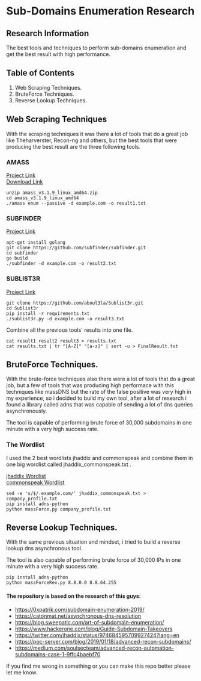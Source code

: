 # Sub-Domains Enumeration Research

## Research Information

The best tools and techniques to perform sub-domains enumeration and get the best result with high performance.

## Table of Contents

1. Web Scraping Techniques.
2. BruteForce Techniques.
3. Reverse Lookup Techniques.

## Web Scraping Techniques

With the scraping techniques it was there a lot of tools that do a great job like Theharverster, Recon-ng and others, but the best tools that were producing the best result are the three following tools.

### AMASS

[Project Link](https://github.com/OWASP/Amass) <br>
[Download Link](https://github.com/OWASP/Amass/releases)

```
unzip amass_v3.1.9_linux_amd64.zip
cd amass_v3.1.9_linux_amd64
./amass enum --passive -d example.com -o result1.txt
```

### SUBFINDER

[Project Link](https://github.com/subfinder/subfinder)

```
apt-get install golang
git clone https://github.com/subfinder/subfinder.git
cd subfinder
go build
./subfinder -d example.com -o result2.txt
```

### SUBLIST3R

[Project Link](https://github.com/aboul3la/Sublist3r)

```
git clone https://github.com/aboul3la/Sublist3r.git
cd Sublist3r
pip install -r requirements.txt
./sublist3r.py -d example.com -o result3.txt
```

Combine all the previous tools' results into one file.

```
cat result1 result2 result3 > results.txt
cat results.txt | tr "[A-Z]" "[a-z]" | sort -u > FinalResult.txt
```

## BruteForce Techniques.

With the brute-force techniques also there were a lot of tools that do a great job, but a few of tools that was producing high performace with this techniques like massDNS but the rate of the false positive was very high in my experience, so i decided to build my own tool, after a lot of research i found a library called adns that was capable of sending a lot of dns queries asynchronously.

The tool is capable of performing brute force of 30,000 subdomains in one minute with a very high success rate.

### The Wordlist

I used the 2 best wordlists jhaddix and commonspeak and combine them in one big wordlist called jhaddix_commonspeak.txt .

[jhaddix Wordlist](https://gist.github.com/jhaddix/86a06c5dc309d08580a018c66354a056) <br>
[commonspeak Wordlist](https://github.com/assetnote/commonspeak2-wordlists/tree/master/subdomains)

```
sed -e 's/$/.example.com/' jhaddix_commonspeak.txt > company_profile.txt
pip install adns-python
python massForce.py company_profile.txt
```

## Reverse Lookup Techniques.

With the same previous situation and mindset, i tried to build a reverse lookup dns asynchronous tool.

The tool is also capable of performing brute force of 30,000 IPs in one minute with a very high success rate.

```
pip install adns-python
python massForceRev.py 8.8.0.0 8.8.64.255
```

#### The repository is based on the research of this guys:
- https://0xpatrik.com/subdomain-enumeration-2019/
- https://catonmat.net/asynchronous-dns-resolution
- https://blog.sweepatic.com/art-of-subdomain-enumeration/
- https://www.hackerone.com/blog/Guide-Subdomain-Takeovers
- https://twitter.com/jhaddix/status/974684595709927424?lang=en
- https://poc-server.com/blog/2019/01/18/advanced-recon-subdomains/
- https://medium.com/soulsecteam/advanced-recon-automation-subdomains-case-1-9ffc4baebf70

If you find me wrong in something or you can make this repo better please let me know.
